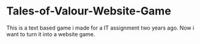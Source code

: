 # Tales-of-Valour-Website-Game
This is a text based game i made for a IT assignment two years ago. Now i want to turn it into a website game.
